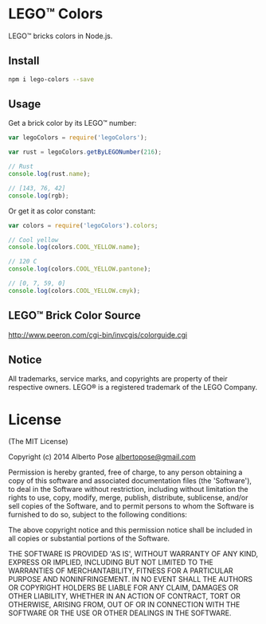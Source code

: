 # LEGO™ Colors
LEGO™ bricks colors in Node.js.

## Install

```sh
npm i lego-colors --save
```

## Usage

Get a brick color by its LEGO™ number:
```js
var legoColors = require('legoColors');

var rust = legoColors.getByLEGONumber(216);

// Rust
console.log(rust.name);

// [143, 76, 42]
console.log(rgb);
```

Or get it as color constant:

```js
var colors = require('legoColors').colors;

// Cool yellow
console.log(colors.COOL_YELLOW.name);

// 120 C
console.log(colors.COOL_YELLOW.pantone);

// [0, 7, 59, 0]
console.log(colors.COOL_YELLOW.cmyk);
```

## LEGO™ Brick Color Source
http://www.peeron.com/cgi-bin/invcgis/colorguide.cgi

## Notice

All trademarks, service marks, and copyrights are property of their respective owners. LEGO® is a registered trademark of the LEGO Company.

# License
(The MIT License)

Copyright (c) 2014 Alberto Pose <albertopose@gmail.com>

Permission is hereby granted, free of charge, to any person obtaining a copy of this software and associated documentation files (the 'Software'), to deal in the Software without restriction, including without limitation the rights to use, copy, modify, merge, publish, distribute, sublicense, and/or sell copies of the Software, and to permit persons to whom the Software is furnished to do so, subject to the following conditions:

The above copyright notice and this permission notice shall be included in all copies or substantial portions of the Software.

THE SOFTWARE IS PROVIDED 'AS IS', WITHOUT WARRANTY OF ANY KIND, EXPRESS OR IMPLIED, INCLUDING BUT NOT LIMITED TO THE WARRANTIES OF MERCHANTABILITY, FITNESS FOR A PARTICULAR PURPOSE AND NONINFRINGEMENT. IN NO EVENT SHALL THE AUTHORS OR COPYRIGHT HOLDERS BE LIABLE FOR ANY CLAIM, DAMAGES OR OTHER LIABILITY, WHETHER IN AN ACTION OF CONTRACT, TORT OR OTHERWISE, ARISING FROM, OUT OF OR IN CONNECTION WITH THE SOFTWARE OR THE USE OR OTHER DEALINGS IN THE SOFTWARE.
